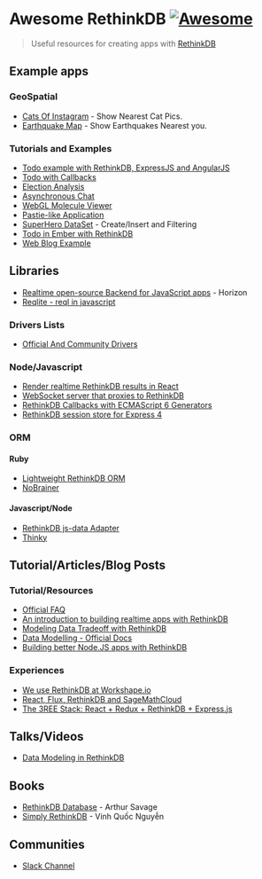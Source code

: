 # Awesome RethinkDB [![Awesome](https://cdn.rawgit.com/sindresorhus/awesome/d7305f38d29fed78fa85652e3a63e154dd8e8829/media/badge.svg)](https://github.com/sindresorhus/awesome)

> Useful resources for creating apps with [RethinkDB](https://rethinkdb.com)

## Example apps

### GeoSpatial

- [Cats Of Instagram](https://github.com/rethinkdb/cats-of-instagram) - Show Nearest Cat Pics.
- [Earthquake Map](https://github.com/rethinkdb/earthquake-map) - Show Earthquakes Nearest you.

### Tutorials and Examples
- [Todo example with RethinkDB, ExpressJS and AngularJS](https://github.com/rethinkdb/rethinkdb-example-nodejs/tree/master/todo-angular-express-promise)
- [Todo with Callbacks](https://github.com/rethinkdb/rethinkdb-example-nodejs/tree/master/todo-angular-express)
- [Election Analysis](https://rethinkdb.com/docs/tutorials/elections/)
- [Asynchronous Chat](https://github.com/rethinkdb/rethinkdb-example-nodejs-chat)
- [WebGL Molecule Viewer](https://github.com/psb/molly.js/)
- [Pastie-like Application](https://github.com/rethinkdb/rethinkdb-example-sinatra-pastie)
- [SuperHero DataSet](https://rethinkdb.com/docs/tutorials/superheroes/) - Create/Insert and Filtering
- [Todo in Ember with RethinkDB](https://github.com/rethinkdb/rethinkdb-example-bottle-ember-todo)
- [Web Blog Example](https://github.com/rethinkdb/rethinkdb-example-webpy-blog)

## Libraries

- [Realtime open-source Backend for JavaScript apps](https://horizon.io) - Horizon
- [Reqlite - reql in javascript](https://github.com/neumino/reqlite)

### Drivers Lists

- [Official And Community Drivers](https://www.rethinkdb.com/docs/install-drivers/)

### Node/Javascript

- [Render realtime RethinkDB results in React](https://github.com/mikemintz/react-rethinkdb)
- [WebSocket server that proxies to RethinkDB](https://github.com/mikemintz/rethinkdb-websocket-server)
- [RethinkDB Callbacks with ECMAScript 6 Generators](https://github.com/hden/rethinkdb-co)
- [RethinkDB session store for Express 4](https://github.com/armenfilipetyan/express-session-rethinkdb)

### ORM

#### Ruby
 - [Lightweight RethinkDB ORM](https://github.com/kureikain/epiphy)
 - [NoBrainer](http://nobrainer.io/)
 
#### Javascript/Node
 - [RethinkDB js-data Adapter](https://github.com/js-data/js-data-rethinkdb)
 - [Thinky](https://github.com/neumino/thinky)
  

## Tutorial/Articles/Blog Posts

### Tutorial/Resources
 - [Official FAQ](https://rethinkdb.com/faq/)
 - [An introduction to building realtime apps with RethinkDB](https://jaxenter.com/building-realtime-apps-rethinkdb-115254.html)
 - [Modeling Data Tradeoff with RethinkDB](http://blog.hiphipjorge.com/the-most-important-tradeoff-when-modeling-data-in-rethinkdb/)
 - [Data Modelling - Official Docs](https://rethinkdb.com/docs/data-modeling/)
 - [Building better Node.JS apps with RethinkDB](https://nodecraft.com/blog/dev/building-better-node-js-apps-with-rethinkdb)

### Experiences

- [We use RethinkDB at Workshape.io](http://blog.workshape.io/we-use-rethinkdb-at-workshapeio/)
- [React, Flux, RethinkDB and SageMathCloud](http://sagemath.blogspot.sg/2015/08/react-flux-rethinkdb-and-sagemathcloud.html)
- [The 3REE Stack: React + Redux + RethinkDB + Express.js](http://blog.workshape.io/the-3ree-stack-react-redux-rethinkdb-express-js/)

## Talks/Videos
- [Data Modeling in RethinkDB](https://www.youtube.com/watch?v=vJtDNRsUozk)


## Books

- [RethinkDB Database](https://www.gitbook.com/book/gitart/rethinkdb/details) - Arthur Savage
- [Simply RethinkDB](https://leanpub.com/simplyrethinkdb/read) - Vinh Quốc Nguyễn


## Communities

- [Slack Channel](http://slack.rethinkdb.com/)
